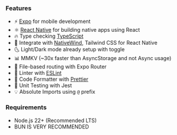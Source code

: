 ### Features

- ⚡ [Expo](https://expo.dev) for mobile development
- ⚛️ [React Native](https://reactnative.dev) for building native apps using React
- 🔥 Type checking [TypeScript](https://www.typescriptlang.org)
- 💎 Integrate with [NativeWind](https://www.nativewind.dev), Tailwind CSS for React Native
- 🌜 Light/Dark mode already setup with toggle
- 📊 MMKV (~30x faster than AsyncStorage and not Async usage)
- 📁 File-based routing with Expo Router
- 📏 Linter with [ESLint](https://eslint.org)
- 💖 Code Formatter with [Prettier](https://prettier.io)
- 🤡 Unit Testing with Jest
- 💡 Absolute Imports using `@` prefix

### Requirements

- Node.js 22+ (Recommended LTS)
- BUN IS VERY RECOMMENDED
